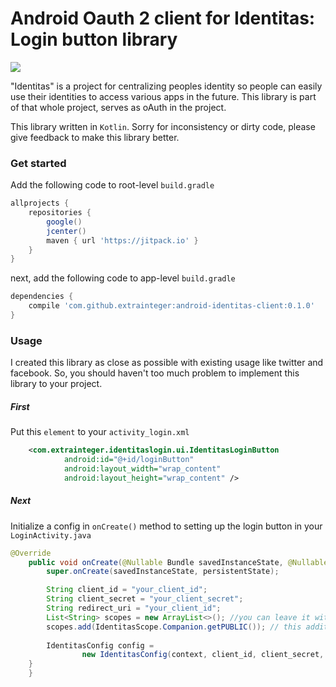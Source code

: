 # Android Oauth 2 client for Identitas: Login button library

[![](https://jitpack.io/v/extrainteger/android-identitas-client.svg)](https://jitpack.io/#extrainteger/android-identitas-client)

"Identitas" is a project for centralizing peoples identity so people can easily use their identities to access various apps in the future. This library is part of that whole project, serves as oAuth in the project.

This library written in ``Kotlin``. Sorry for inconsistency or dirty code, please give feedback to make this library better.

### Get started
Add the following code to root-level ``build.gradle`` 
```groovy
allprojects {
    repositories {
        google()
        jcenter()
        maven { url 'https://jitpack.io' }
    }
}
```
next, add the following code to app-level ``build.gradle`` 
```groovy
dependencies {
    compile 'com.github.extrainteger:android-identitas-client:0.1.0'
}
```

### Usage
I created this library as close as possible with existing usage like twitter and facebook. So, you should haven't too much problem to implement this library to your project.

##### First
Put this ``element`` to your ``activity_login.xml``
```xml
    <com.extrainteger.identitaslogin.ui.IdentitasLoginButton
            android:id="@+id/loginButton"
            android:layout_width="wrap_content"
            android:layout_height="wrap_content" />
```
##### Next
Initialize a config in ``onCreate()`` method to setting up the login button in your ``LoginActivity.java``
```java
@Override
    public void onCreate(@Nullable Bundle savedInstanceState, @Nullable PersistableBundle persistentState) {
        super.onCreate(savedInstanceState, persistentState);

        String client_id = "your_client_id";
        String client_secret = "your_client_secret";
        String redirect_uri = "your_client_id";
        List<String> scopes = new ArrayList<>(); //you can leave it with empty data
        scopes.add(IdentitasScope.Companion.getPUBLIC()); // this addition just an example
        
        IdentitasConfig config = 
                new IdentitasConfig(context, client_id, client_secret, redirect_uri, scopes);
    }
    }
```
